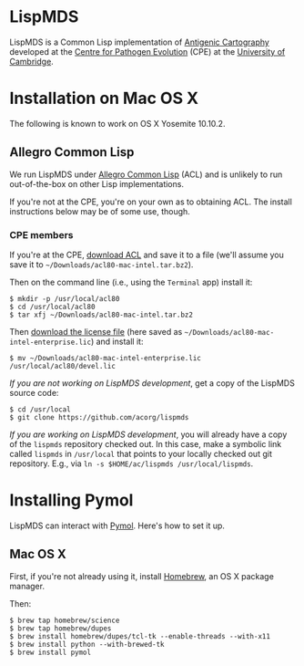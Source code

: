 # LispMDS

LispMDS is a Common Lisp implementation of
[Antigenic Cartography](http://www.pathogenevolution.zoo.cam.ac.uk/antigeniccartography)
developed at the
[Centre for Pathogen Evolution](http://www.pathogenevolution.zoo.cam.ac.uk/) (CPE)
at the [University of Cambridge](http://www.cam.ac.uk/).

# Installation on Mac OS X

The following is known to work on OS X Yosemite 10.10.2.

## Allegro Common Lisp

We run LispMDS under
[Allegro Common Lisp](http://franz.com/products/allegrocl/) (ACL) and is
unlikely to run out-of-the-box on other Lisp implementations.

If you're not at the CPE, you're on your own as to obtaining ACL. The
install instructions below may be of some use, though.

### CPE members

If you're at the CPE,
[download ACL](https://notebooks.antigenic-cartography.org/eu/acl80-mac-intel.tar.bz2)
and save it to a file (we'll assume you save it to `~/Downloads/acl80-mac-intel.tar.bz2`).

Then on the command line (i.e., using the `Terminal` app) install it:

```
$ mkdir -p /usr/local/acl80
$ cd /usr/local/acl80
$ tar xfj ~/Downloads/acl80-mac-intel.tar.bz2
```

Then
[download the license file](https://notebooks.antigenic-cartography.org/eu/acl80-mac-intel-enterprise.lic)
(here saved as `~/Downloads/acl80-mac-intel-enterprise.lic`) and install
it:

```
$ mv ~/Downloads/acl80-mac-intel-enterprise.lic /usr/local/acl80/devel.lic
```

*If you are not working on LispMDS development*, get a copy of the LispMDS
source code:

```
$ cd /usr/local
$ git clone https://github.com/acorg/lispmds
```

*If you are working on LispMDS development*, you will already have a copy
of the `lispmds` repository checked out. In this case, make a symbolic link
called `lispmds` in `/usr/local` that points to your locally checked out
git repository.  E.g., via `ln -s $HOME/ac/lispmds /usr/local/lispmds`.

# Installing Pymol

LispMDS can interact with [Pymol](https://www.pymol.org/). Here's how to set it up.

## Mac OS X

First, if you're not already using it, install [Homebrew](http://brew.sh/),
an OS X package manager.

Then:

```
$ brew tap homebrew/science
$ brew tap homebrew/dupes
$ brew install homebrew/dupes/tcl-tk --enable-threads --with-x11
$ brew install python --with-brewed-tk
$ brew install pymol
```
